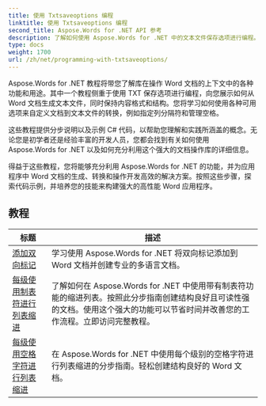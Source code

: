 ```yaml
---
title: 使用 Txtsaveoptions 编程
linktitle: 使用 Txtsaveoptions 编程
second_title: Aspose.Words for .NET API 参考
description: 了解如何使用 Aspose.Words for .NET 中的文本文件保存选项进行编程。通过 C# 中的分步教程和示例代码，了解如何指定编码、设置文本格式、管理换行符等。
type: docs
weight: 1700
url: /zh/net/programming-with-txtsaveoptions/
---
```

Aspose.Words for .NET 教程将带您了解库在操作 Word 文档的上下文中的各种功能和用途。其中一个教程侧重于使用 TXT 保存选项进行编程，向您展示如何从 Word 文档生成文本文件，同时保持内容格式和结构。您将学习如何使用各种可用选项来自定义文档到文本文件的转换，例如指定列分隔符和管理空格。

这些教程提供分步说明以及示例 C# 代码，以帮助您理解和实践所涵盖的概念。无论您是初学者还是经验丰富的开发人员，您都会找到有关如何使用 Aspose.Words for .NET 以及如何充分利用这个强大的文档操作库的详细信息。

得益于这些教程，您将能够充分利用 Aspose.Words for .NET 的功能，并为应用程序中 Word 文档的生成、转换和操作开发高效的解决方案。按照这些步骤，探索代码示例，并培养您的技能来构建强大的高性能 Word 应用程序。

 ## 教程
| 标题 | 描述 |
| --- | --- |
| [添加双向标记](./add-bidi-marks/) | 学习使用 Aspose.Words for .NET 将双向标记添加到 Word 文档并创建专业的多语言文档。 |
| [每级使用制表符进行列表缩进](./use-tab-character-per-level-for-list-indentation/) | 了解如何在 Aspose.Words for .NET 中使用带有制表符功能的缩进列表。按照此分步指南创建结构良好且可读性强的文档。使用这个强大的功能可以节省时间并改善您的工作流程。立即访问完整教程。 |
| [每级使用空格字符进行列表缩进](./use-space-character-per-level-for-list-indentation/) | 在 Aspose.Words for .NET 中使用每个级别的空格字符进行列表缩进的分步指南。轻松创建结构良好的 Word 文档。 |